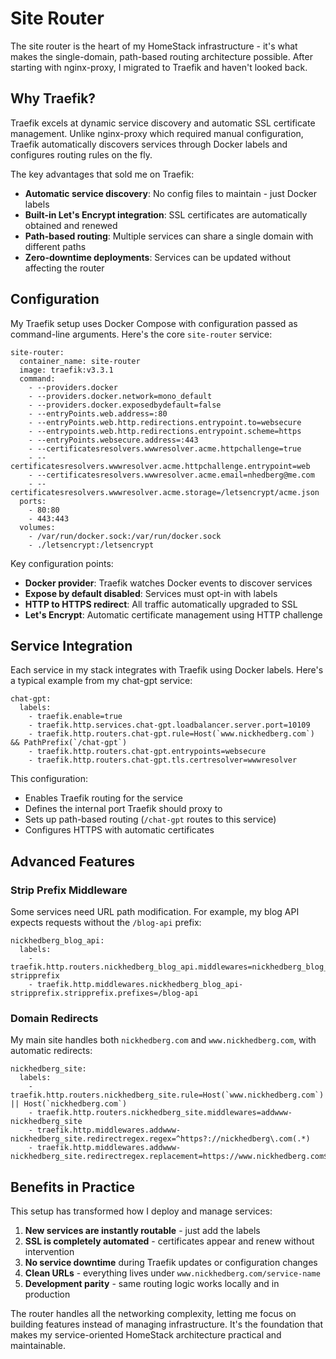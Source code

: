 # Site Router

The site router is the heart of my HomeStack infrastructure - it's what makes the single-domain, path-based routing architecture possible. After starting with nginx-proxy, I migrated to Traefik and haven't looked back.

## Why Traefik?

Traefik excels at dynamic service discovery and automatic SSL certificate management. Unlike nginx-proxy which required manual configuration, Traefik automatically discovers services through Docker labels and configures routing rules on the fly.

The key advantages that sold me on Traefik:

- **Automatic service discovery**: No config files to maintain - just Docker labels
- **Built-in Let's Encrypt integration**: SSL certificates are automatically obtained and renewed
- **Path-based routing**: Multiple services can share a single domain with different paths
- **Zero-downtime deployments**: Services can be updated without affecting the router

## Configuration

My Traefik setup uses Docker Compose with configuration passed as command-line arguments. Here's the core `site-router` service:

```language-yaml
site-router:
  container_name: site-router
  image: traefik:v3.3.1
  command:
    - --providers.docker
    - --providers.docker.network=mono_default
    - --providers.docker.exposedbydefault=false
    - --entryPoints.web.address=:80
    - --entryPoints.web.http.redirections.entrypoint.to=websecure
    - --entrypoints.web.http.redirections.entrypoint.scheme=https
    - --entryPoints.websecure.address=:443
    - --certificatesresolvers.wwwresolver.acme.httpchallenge=true
    - --certificatesresolvers.wwwresolver.acme.httpchallenge.entrypoint=web
    - --certificatesresolvers.wwwresolver.acme.email=nhedberg@me.com
    - --certificatesresolvers.wwwresolver.acme.storage=/letsencrypt/acme.json
  ports:
    - 80:80
    - 443:443
  volumes:
    - /var/run/docker.sock:/var/run/docker.sock
    - ./letsencrypt:/letsencrypt
```

Key configuration points:

- **Docker provider**: Traefik watches Docker events to discover services
- **Expose by default disabled**: Services must opt-in with labels
- **HTTP to HTTPS redirect**: All traffic automatically upgraded to SSL
- **Let's Encrypt**: Automatic certificate management using HTTP challenge

## Service Integration

Each service in my stack integrates with Traefik using Docker labels. Here's a typical example from my chat-gpt service:

```language-yaml
chat-gpt:
  labels:
    - traefik.enable=true
    - traefik.http.services.chat-gpt.loadbalancer.server.port=10109
    - traefik.http.routers.chat-gpt.rule=Host(`www.nickhedberg.com`) && PathPrefix(`/chat-gpt`)
    - traefik.http.routers.chat-gpt.entrypoints=websecure
    - traefik.http.routers.chat-gpt.tls.certresolver=wwwresolver
```

This configuration:

- Enables Traefik routing for the service
- Defines the internal port Traefik should proxy to
- Sets up path-based routing (`/chat-gpt` routes to this service)
- Configures HTTPS with automatic certificates

## Advanced Features

### Strip Prefix Middleware

Some services need URL path modification. For example, my blog API expects requests without the `/blog-api` prefix:

```language-yaml
nickhedberg_blog_api:
  labels:
    - traefik.http.routers.nickhedberg_blog_api.middlewares=nickhedberg_blog_api-stripprefix
    - traefik.http.middlewares.nickhedberg_blog_api-stripprefix.stripprefix.prefixes=/blog-api
```

### Domain Redirects

My main site handles both `nickhedberg.com` and `www.nickhedberg.com`, with automatic redirects:

```language-yaml
nickhedberg_site:
  labels:
    - traefik.http.routers.nickhedberg_site.rule=Host(`www.nickhedberg.com`) || Host(`nickhedberg.com`)
    - traefik.http.routers.nickhedberg_site.middlewares=addwww-nickhedberg_site
    - traefik.http.middlewares.addwww-nickhedberg_site.redirectregex.regex=^https?://nickhedberg\.com(.*)
    - traefik.http.middlewares.addwww-nickhedberg_site.redirectregex.replacement=https://www.nickhedberg.com$$1
```

## Benefits in Practice

This setup has transformed how I deploy and manage services:

1. **New services are instantly routable** - just add the labels
2. **SSL is completely automated** - certificates appear and renew without intervention
3. **No service downtime** during Traefik updates or configuration changes
4. **Clean URLs** - everything lives under `www.nickhedberg.com/service-name`
5. **Development parity** - same routing logic works locally and in production

The router handles all the networking complexity, letting me focus on building features instead of managing infrastructure. It's the foundation that makes my service-oriented HomeStack architecture practical and maintainable.
